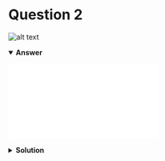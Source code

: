 # Question 2
![alt text](q2.png)

<details open>
<summary><b>Answer</b></summary>

![alt text](a2.txt)
</details>

<details>
<summary><b>Solution</b></summary>

![alt text](s2.png)
</details>